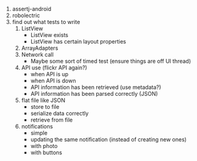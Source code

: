 
1. assertj-android
2. robolectric
3. find out what tests to write
    1. ListView
        - ListView exists
        - ListView has certain layout properties
    2. ArrayAdapters
    3. Network call
        - Maybe some sort of timed test (ensure things are off UI thread)
    4. API use (flickr API again?)
        - when API is up
        - when API is down
        - API information has been retrieved (use metadata?)
        - API information has been parsed correctly (JSON)
    5. flat file like JSON
        - store to file
        - serialize data correctly
        - retrieve from file
    6. notifications
        - simple
        - updating the same notification (instead of creating new ones)
        - with photo
        - with buttons
